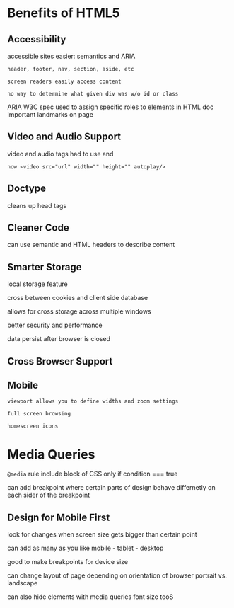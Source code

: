 # Benefits of HTML5

## Accessibility

accessible sites easier: semantics and ARIA

    header, footer, nav, section, aside, etc

    screen readers easily access content

    no way to determine what given div was w/o id or class

ARIA W3C spec used to assign specific roles to elements in HTML doc
    important landmarks on page

## Video and Audio Support

video and audio tags
    had to use <embed> and <object>

    now <video src="url" width="" height="" autoplay/>

## Doctype

cleans up head tags 

## Cleaner Code

can use semantic and HTML headers to describe content

## Smarter Storage

local storage feature

cross between cookies and client side database

allows for cross storage across multiple windows

better security and performance

data persist after browser is closed

## Cross Browser Support

## Mobile
    viewport allows you to define widths and zoom settings

    full screen browsing

    homescreen icons

# Media Queries

`@media` rule include block of CSS only if condition === true

can add breakpoint where certain parts of design behave differnetly on each sider of the breakpoint

## Design for Mobile First

look for changes when screen size gets bigger than certain point

can add as many as you like
    mobile - tablet - desktop

good to make breakpoints for device size

can change layout of page depending on orientation of browser
    portrait vs. landscape

can also hide elements with media queries
    font size tooS